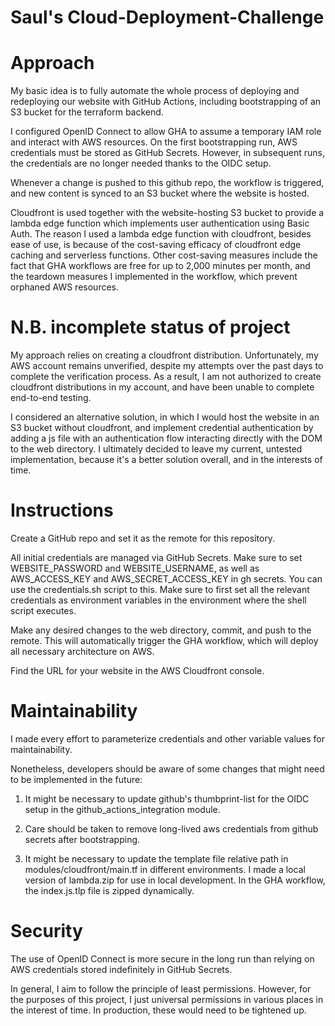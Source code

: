 # Saul's Cloud-Deployment-Challenge

# Approach

My basic idea is to fully automate the whole process of deploying and redeploying our website with GitHub Actions, including bootstrapping of an S3 bucket for the terraform backend.

I configured OpenID Connect to allow GHA to assume a temporary IAM role and interact with AWS resources.
On the first bootstrapping run, AWS credentials must be stored as GitHub Secrets. However, in subsequent runs, the credentials are no longer needed thanks to the OIDC setup.

Whenever a change is pushed to this github repo, the workflow is triggered, and new content is synced to an S3 bucket where the website is hosted.

Cloudfront is used together with the website-hosting S3 bucket to provide a lambda edge function which implements user authentication using Basic Auth. The reason I used a lambda edge function with cloudfront, besides ease of use, is because of the cost-saving efficacy of cloudfront edge caching and serverless functions. Other cost-saving measures include the fact that GHA workflows are free for up to 2,000 minutes per month, and the teardown measures I implemented in the workflow, which prevent orphaned AWS resources.

# N.B. incomplete status of project

My approach relies on creating a cloudfront distribution. Unfortunately, my AWS account remains unverified, despite my attempts over the past days to complete the verification process. As a result, I am not authorized to create cloudfront distributions in my account, and have been unable to complete end-to-end testing. 

I considered an alternative solution, in which I would host the website in an S3 bucket without cloudfront, and implement credential authentication by adding a js file with an authentication flow interacting directly with the DOM to the web directory. I ultimately decided to leave my current, untested implementation, because it's a better solution overall, and in the interests of time.

# Instructions

Create a GitHub repo and set it as the remote for this repository.

All initial credentials are managed via GitHub Secrets. Make sure to set WEBSITE_PASSWORD and WEBSITE_USERNAME, as well as AWS_ACCESS_KEY and AWS_SECRET_ACCESS_KEY in gh secrets. You can use the credentials.sh script to this. Make sure to first set all the relevant credentials as environment variables in the environment where the shell script executes.

Make any desired changes to the web directory, commit, and push to the remote. This will automatically trigger the GHA workflow, which will deploy all necessary architecture on AWS. 

Find the URL for your website in the AWS Cloudfront console.


# Maintainability

I made every effort to parameterize credentials and other variable values for maintainability.

Nonetheless, developers should be aware of some changes that might need to be implemented in the future:

1. It might be necessary to update github's thumbprint-list for the OIDC setup in the github_actions_integration module.
 
2. Care should be taken to remove long-lived aws credentials from github secrets after bootstrapping.

3. It might be necessary to update the template file relative path in modules/cloudfront/main.tf in different environments. I made a local version of lambda.zip for use in local development. In the GHA workflow, the index.js.tlp file is zipped dynamically.

# Security

The use of OpenID Connect is more secure in the long run than relying on AWS credentials stored indefinitely in GitHub Secrets.

In general, I aim to follow the principle of least permissions. However, for the purposes of this project, I just universal permissions in various places in the interest of time. In production, these would need to be tightened up.

